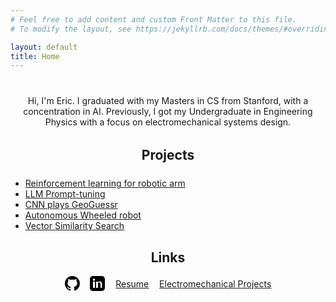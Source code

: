 ```yaml
---
# Feel free to add content and custom Front Matter to this file.
# To modify the layout, see https://jekyllrb.com/docs/themes/#overriding-theme-defaults

layout: default
title: Home
---
```


<div style="text-align: center; margin-bottom: 2rem;">
    <p style="text-align: center; margin-top: 2.5rem;">
    Hi, I'm Eric. I graduated with my Masters in CS from Stanford, with a concentration in AI.
    <!-- <br> -->
    Previously, I got my Undergraduate in Engineering Physics with a focus on electromechanical systems design.
    </p>

</div>


<h2 style="text-align: center;">Projects</h2>
<ul style="max-width: 500px; margin: 1.5rem auto 0 auto;">
  <li><a href="/projects/cs224r_proj">Reinforcement learning for robotic arm</a></li>
  <li><a href="/projects/cs224u_proj">LLM Prompt-tuning</a></li>
  <li><a href="/projects/cs229_proj">CNN plays GeoGuessr</a></li>
  <li><a href="/projects/cs237a_proj">Autonomous Wheeled robot</a></li>
  <li><a href="/projects/cs168_proj">Vector Similarity Search</a></li>
</ul>

<div style="text-align: center; margin-bottom: 2rem;">
  <h2>Links</h2>
  <div style="margin-bottom: 1rem; display: flex; justify-content: center; align-items: center; gap: 1.2em;">
    <a href="https://github.com/ewernn" target="_blank" aria-label="GitHub" style="display:inline-block; vertical-align:middle;">
      <svg height="24" width="24" viewBox="0 0 16 16" fill="black" aria-hidden="true"><path d="M8 0C3.58 0 0 3.58 0 8c0 3.54 2.29 6.53 5.47 7.59.4.07.55-.17.55-.38 0-.19-.01-.82-.01-1.49-2.01.37-2.53-.49-2.69-.94-.09-.23-.48-.94-.82-1.13-.28-.15-.68-.52-.01-.53.63-.01 1.08.58 1.23.82.72 1.21 1.87.87 2.33.66.07-.52.28-.87.51-1.07-1.78-.2-3.64-.89-3.64-3.95 0-.87.31-1.59.82-2.15-.08-.2-.36-1.02.08-2.12 0 0 .67-.21 2.2.82.64-.18 1.32-.27 2-.27.68 0 1.36.09 2 .27 1.53-1.04 2.2-.82 2.2-.82.44 1.1.16 1.92.08 2.12.51.56.82 1.27.82 2.15 0 3.07-1.87 3.75-3.65 3.95.29.25.54.73.54 1.48 0 1.07-.01 1.93-.01 2.2 0 .21.15.46.55.38A8.013 8.013 0 0 0 16 8c0-4.42-3.58-8-8-8z"></path></svg>
    </a>
    <a href="https://www.linkedin.com/in/ewernn/" target="_blank" aria-label="LinkedIn" style="display:inline-block; vertical-align:middle;">
      <svg height="24" width="24" viewBox="0 0 24 24" fill="black" aria-hidden="true"><path d="M19 0h-14c-2.76 0-5 2.24-5 5v14c0 2.76 2.24 5 5 5h14c2.76 0 5-2.24 5-5v-14c0-2.76-2.24-5-5-5zm-11 19h-3v-10h3v10zm-1.5-11.28c-.97 0-1.75-.79-1.75-1.75s.78-1.75 1.75-1.75 1.75.79 1.75 1.75-.78 1.75-1.75 1.75zm13.5 11.28h-3v-5.6c0-1.34-.03-3.07-1.87-3.07-1.87 0-2.16 1.46-2.16 2.97v5.7h-3v-10h2.89v1.36h.04c.4-.75 1.38-1.54 2.84-1.54 3.04 0 3.6 2 3.6 4.59v5.59z"/></svg>
    </a>
    <a href="/assets/Eric_Werner_resume.pdf" target="_blank">Resume</a>
    <a href="http://www.ewern.weebly.com" target="_blank">Electromechanical Projects</a>
  </div>
</div>
